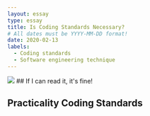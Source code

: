 ```yaml
---
layout: essay
type: essay
title: Is Coding Standards Necessary?
# All dates must be YYYY-MM-DD format!
date: 2020-02-13
labels:
  - Coding standards
  - Software engineering technique
---
```


<img class="ui image" src="{{ site.baseurl }}/images/csbanner.png">
## If I can read it, it's fine!

## Practicality Coding Standards

## 
